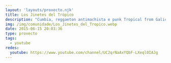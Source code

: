 ```yaml
---
layout: 'layouts/proxecto.njk'
title: Los Jinetes del Trópico
description: "Cumbia, reggaeton antimachista e punk Tropical from Galicia \U0001F34D"
img: /img/comunidade/Los_Jinetes_del_Tropico.webp
date: 2015-06-15 20:03:36
type: proxecto
tags:
  - youtube
redes:
  youtube: https://www.youtube.com/channel/UC2qrNaAxYQbF-LXeql0IAJg
---
```

